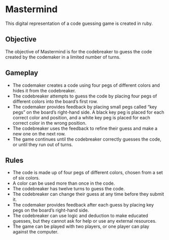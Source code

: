 # Mastermind

This digital representation of a code guessing game is created in ruby.

## Objective
The objective of Mastermind is for the codebreaker to guess the code created by the codemaker in a limited number of turns.

## Gameplay

- The codemaker creates a code using four pegs of different colors and hides it from the codebreaker.
- The codebreaker attempts to guess the code by placing four pegs of different colors into the board’s first row.
- The codemaker provides feedback by placing small pegs called “key pegs” on the board’s right-hand side. A black key peg is placed for each correct color and position, and a white key peg is placed for each correct color in the wrong position.
- The codebreaker uses the feedback to refine their guess and make a new one on the next row.
- The game continues until the codebreaker correctly guesses the code, or until they run out of turns.

## Rules

- The code is made up of four pegs of different colors, chosen from a set of six colors.
- A color can be used more than once in the code.
- The codebreaker has twelve turns to guess the code.
- The codebreaker can change their guess at any time before they submit it.
- The codemaker provides feedback after each guess by placing key pegs on the board’s right-hand side.
- The codebreaker can use logic and deduction to make educated guesses, but they cannot ask for help or use any external resources.
- The game can be played with two players, or one player can play against the computer.